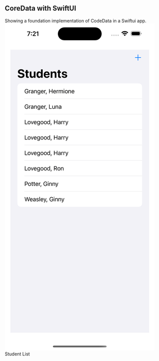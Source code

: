 ## CoreData with SwiftUI
Showing a foundation implementation of CodeData in a Swiftui app.
![Student List](images/students.png)
Student List
